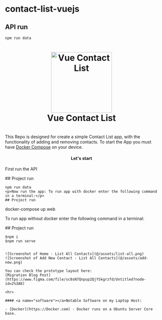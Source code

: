 # contact-list-vuejs

## API run

```
npm run data
```


<h1 align="center">
  <a name="logo"><img src="@/assets/logo.png" alt="Vue Contact List" width="200"></a>
  <br>
  Vue Contact List
</h1>
<br>
This Repo is designed for create a simple Contact List app, with the functionality of adding and removing contacts. To start the App you must have <a href="https://docs.docker.com/compose/install/">Docker Compose</a> on your device. 
<div align="center"><a name="menu"></a>
    <h4>
      Let's start
    </h4>
</div>
<p>First run the API</p>
## Project run

```
npm run data
<p>Now run the app: To run app with docker enter the following command in a terminal:</p>
## Project run

```
docker-compose up web

<p>To run app without docker enter the following command in a terminal:</p>
## Project run

```
$npm i
$npm run serve
```
```

![Screenshot of Home - List All Contacts](@/assets/list-all.png)
![Screenshot of Add New Contact - List All Contacts](@/assets/add-new.png)

You can check the prototype layout here:
[Migration Blog Post](https://www.figma.com/file/sc8sN7Qnpup2QjYSkgrzfd/Untitled?node-id=2%3A8)

<hr>

#### <a name="software"></a>Notable Software on my Laptop Host:

- [Docker](https://Docker.com) - Docker runs on a Ubuntu Server Core base.
